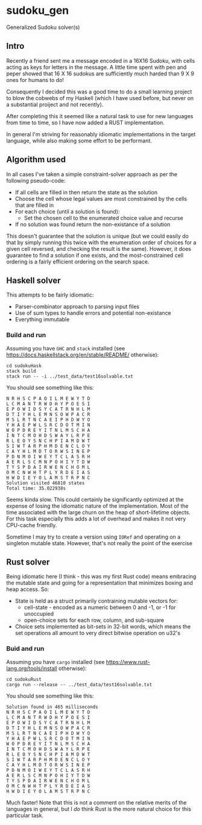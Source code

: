 # sudoku_gen
Generalized Sudoku solver(s)

## Intro

Recently a friend sent me a message encoded in a 16X16 Sudoku, with cells acting as keys for letters in the message.  A little
time spent with pen and peper showed that 16 X 16 sudokus are sufficiently much harded than 9 X 9 ones for humans to do!

Consequently I decided this was a good time to do a small learning project to blow the cobwebs of my Haskell (which I have
used before, but never on a substantial proiject and not recently).

After completing this it seemed like a natural task to use for new languages from time to time, so I have now added a RUST
implementation.

In general I'm striving for reasonably idiomatic implementations in the target language, while also making some effort to be
performant.

## Algorithm used

In all cases I've taken a simple constraint-solver approach as per the following pseudo-code:

* If all cells are filled in then return the state as the solution
* Choose the cell whose legal values are most constrained by the cells that are filled in
* For each choice (until a solution is found):
  * Set the chosen cell to the enumerated choice value and recurse
* If no solution was found return the non-existance of a solution

This doesn't guarantee that the solution is unique (but we could easily do that by simply running this twice with the 
enumeration order of choices for a given cell reversed, and checking the result is the same).  However, it does guarantee
to find a solution if one exists, and the most-constrained cell ordering is a fairly efficient ordering on the search
space.

## Haskell solver

This attempts to be fairly idiomatic:

* Parser-combinator approach to parsing input files
* Use of sum types to handle errors and potential non-existance
* Everything immutable

### Build and run

Assuming you have `GHC` and `stack` installed (see https://docs.haskellstack.org/en/stable/README/ otherwise):

```
cd sudokuHask
stack build
stack run -- -i ../test_data/test16solvable.txt
```

You should see something like this:
```
N R H S C P A O I L M E W Y T D
L C M A N T R W D H Y P O E S I
E P O W I D S Y C A T R N H L M
D T I Y H L E M N S O W P A C R
M S L R T N C A E I P H D W Y O
Y H A E P W L S R C D O T M I N
W O P D R E Y I T N L M S C H A
I N T C M O H D S W A Y L R P E
R L E O Y S N C H P I A M D W T
S I W T A R P H M D E N C L O Y
C A Y H L M D T O R W S I N E P
P D N M O I W E Y T C L A S R H
A E R L S C M N P O H I Y T D W
T Y S P D A I R W E N C H O M L
O M C N W H T P L Y R D E I A S
H W D I E Y O L A M S T R P N C
Solution visited 46810 states
Total time: 35.022938s
```

Seems kinda slow.  This could certainly be significantly optimized at the expense of losing the idiomatic nature of the
implementation.  Most of the time associated with the large churn on the heap of short-lifetime objects.  For this task
especially this adds a lot of overhead and makes it not very CPU-cache friendly.

Sometime I may try to create a version using `IORef` and operating on a singleton mutable state.  However, that's not really
the point of the exercise

## Rust solver

Being idiomatic here (I think - this was my first Rust code) means embracing the mutable state and going for a representation
that minimizes boxing and heap access.  So:

* State is held as a struct primarily contraining mutable vectors for:
  * cell-state - encoded as a numeric between 0 and <board-size>-1, or -1 for unoccupied
  * open-choice sets for each row, column, and sub-square
* Choice sets implemented as bit-sets in 32-bit words, which means the set operations all amount to very direct bitwise
  operation on u32's
  
### Buid and run

Assuming you have `cargo` installed (see https://www.rust-lang.org/tools/install otherwise):

```
cd sudokuRust
cargo run --release -- ../test_data/test16solvable.txt
```

You should see something like this:

```
Solution found in 465 milliseconds
N R H S C P A O I L M E W Y T D
L C M A N T R W D H Y P O E S I
E P O W I D S Y C A T R N H L M
D T I Y H L E M N S O W P A C R
M S L R T N C A E I P H D W Y O
Y H A E P W L S R C D O T M I N
W O P D R E Y I T N L M S C H A
I N T C M O H D S W A Y L R P E
R L E O Y S N C H P I A M D W T
S I W T A R P H M D E N C L O Y
C A Y H L M D T O R W S I N E P
P D N M O I W E Y T C L A S R H
A E R L S C M N P O H I Y T D W
T Y S P D A I R W E N C H O M L
O M C N W H T P L Y R D E I A S
H W D I E Y O L A M S T R P N C
```

Much faster!  Note that this is not a comment on the relative merits of the languages in general, but I *do* think Rust
is the more natural choice for this particular task.
